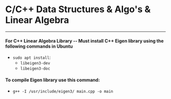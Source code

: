 # C/C++ Data Structures & Algo's & Linear Algebra
---
#### For C++ Linear Algebra Library -- Must install C++ Eigen library using the following commands in Ubuntu
- `sudo apt install`:
  - `libeigen3-dev`
  - `libeigen3-doc`
#### To compile Eigen library use this command:
- `g++ -I /usr/include/eigen3/ main.cpp -o main`